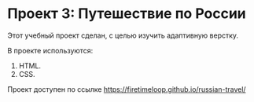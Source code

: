 # Проект 3: Путешествие по России

Этот учебный проект сделан, с целью изучить адаптивную верстку.

В проекте используются:
1. HTML.
2. CSS.

Проект доступен по ссылке https://firetimeloop.github.io/russian-travel/
